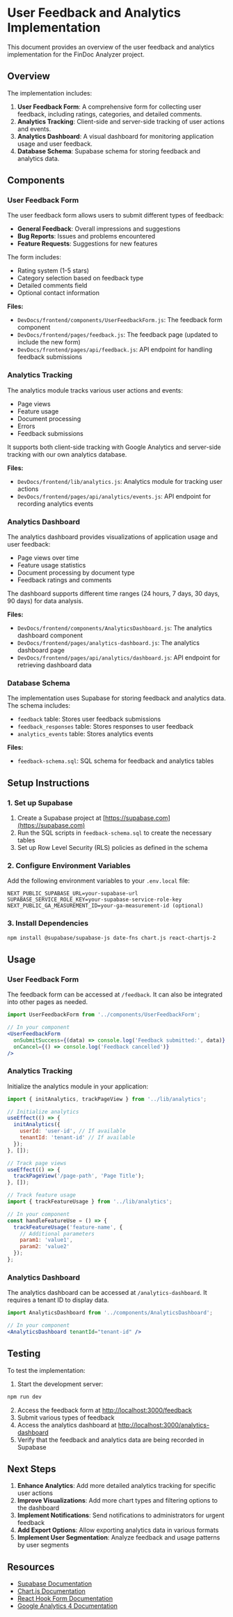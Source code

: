 # User Feedback and Analytics Implementation

This document provides an overview of the user feedback and analytics implementation for the FinDoc Analyzer project.

## Overview

The implementation includes:

1. **User Feedback Form**: A comprehensive form for collecting user feedback, including ratings, categories, and detailed comments.
2. **Analytics Tracking**: Client-side and server-side tracking of user actions and events.
3. **Analytics Dashboard**: A visual dashboard for monitoring application usage and user feedback.
4. **Database Schema**: Supabase schema for storing feedback and analytics data.

## Components

### User Feedback Form

The user feedback form allows users to submit different types of feedback:

- **General Feedback**: Overall impressions and suggestions
- **Bug Reports**: Issues and problems encountered
- **Feature Requests**: Suggestions for new features

The form includes:

- Rating system (1-5 stars)
- Category selection based on feedback type
- Detailed comments field
- Optional contact information

**Files:**
- `DevDocs/frontend/components/UserFeedbackForm.js`: The feedback form component
- `DevDocs/frontend/pages/feedback.js`: The feedback page (updated to include the new form)
- `DevDocs/frontend/pages/api/feedback.js`: API endpoint for handling feedback submissions

### Analytics Tracking

The analytics module tracks various user actions and events:

- Page views
- Feature usage
- Document processing
- Errors
- Feedback submissions

It supports both client-side tracking with Google Analytics and server-side tracking with our own analytics database.

**Files:**
- `DevDocs/frontend/lib/analytics.js`: Analytics module for tracking user actions
- `DevDocs/frontend/pages/api/analytics/events.js`: API endpoint for recording analytics events

### Analytics Dashboard

The analytics dashboard provides visualizations of application usage and user feedback:

- Page views over time
- Feature usage statistics
- Document processing by document type
- Feedback ratings and comments

The dashboard supports different time ranges (24 hours, 7 days, 30 days, 90 days) for data analysis.

**Files:**
- `DevDocs/frontend/components/AnalyticsDashboard.js`: The analytics dashboard component
- `DevDocs/frontend/pages/analytics-dashboard.js`: The analytics dashboard page
- `DevDocs/frontend/pages/api/analytics/dashboard.js`: API endpoint for retrieving dashboard data

### Database Schema

The implementation uses Supabase for storing feedback and analytics data. The schema includes:

- `feedback` table: Stores user feedback submissions
- `feedback_responses` table: Stores responses to user feedback
- `analytics_events` table: Stores analytics events

**Files:**
- `feedback-schema.sql`: SQL schema for feedback and analytics tables

## Setup Instructions

### 1. Set up Supabase

1. Create a Supabase project at [https://supabase.com](https://supabase.com)
2. Run the SQL scripts in `feedback-schema.sql` to create the necessary tables
3. Set up Row Level Security (RLS) policies as defined in the schema

### 2. Configure Environment Variables

Add the following environment variables to your `.env.local` file:

```
NEXT_PUBLIC_SUPABASE_URL=your-supabase-url
SUPABASE_SERVICE_ROLE_KEY=your-supabase-service-role-key
NEXT_PUBLIC_GA_MEASUREMENT_ID=your-ga-measurement-id (optional)
```

### 3. Install Dependencies

```bash
npm install @supabase/supabase-js date-fns chart.js react-chartjs-2
```

## Usage

### User Feedback Form

The feedback form can be accessed at `/feedback`. It can also be integrated into other pages as needed.

```jsx
import UserFeedbackForm from '../components/UserFeedbackForm';

// In your component
<UserFeedbackForm 
  onSubmitSuccess={(data) => console.log('Feedback submitted:', data)} 
  onCancel={() => console.log('Feedback cancelled')} 
/>
```

### Analytics Tracking

Initialize the analytics module in your application:

```jsx
import { initAnalytics, trackPageView } from '../lib/analytics';

// Initialize analytics
useEffect(() => {
  initAnalytics({
    userId: 'user-id', // If available
    tenantId: 'tenant-id' // If available
  });
}, []);

// Track page views
useEffect(() => {
  trackPageView('/page-path', 'Page Title');
}, []);

// Track feature usage
import { trackFeatureUsage } from '../lib/analytics';

// In your component
const handleFeatureUse = () => {
  trackFeatureUsage('feature-name', { 
    // Additional parameters
    param1: 'value1',
    param2: 'value2'
  });
};
```

### Analytics Dashboard

The analytics dashboard can be accessed at `/analytics-dashboard`. It requires a tenant ID to display data.

```jsx
import AnalyticsDashboard from '../components/AnalyticsDashboard';

// In your component
<AnalyticsDashboard tenantId="tenant-id" />
```

## Testing

To test the implementation:

1. Start the development server:

```bash
npm run dev
```

2. Access the feedback form at [http://localhost:3000/feedback](http://localhost:3000/feedback)
3. Submit various types of feedback
4. Access the analytics dashboard at [http://localhost:3000/analytics-dashboard](http://localhost:3000/analytics-dashboard)
5. Verify that the feedback and analytics data are being recorded in Supabase

## Next Steps

1. **Enhance Analytics**: Add more detailed analytics tracking for specific user actions
2. **Improve Visualizations**: Add more chart types and filtering options to the dashboard
3. **Implement Notifications**: Send notifications to administrators for urgent feedback
4. **Add Export Options**: Allow exporting analytics data in various formats
5. **Implement User Segmentation**: Analyze feedback and usage patterns by user segments

## Resources

- [Supabase Documentation](https://supabase.com/docs)
- [Chart.js Documentation](https://www.chartjs.org/docs/latest/)
- [React Hook Form Documentation](https://react-hook-form.com/get-started)
- [Google Analytics 4 Documentation](https://developers.google.com/analytics/devguides/collection/ga4)

